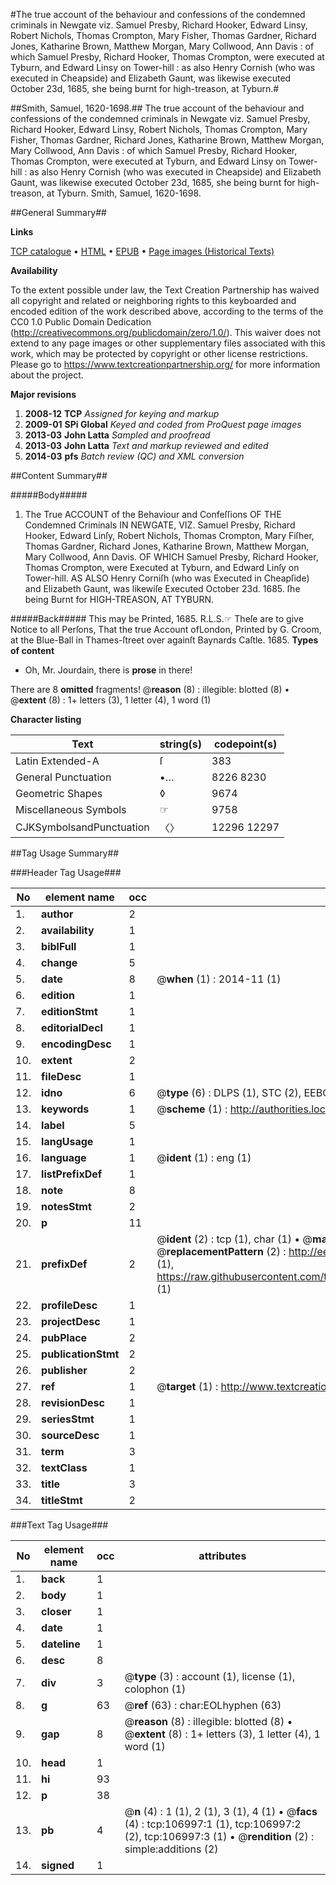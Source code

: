 #The true account of the behaviour and confessions of the condemned criminals in Newgate viz. Samuel Presby, Richard Hooker, Edward Linsy, Robert Nichols, Thomas Crompton, Mary Fisher, Thomas Gardner, Richard Jones, Katharine Brown, Matthew Morgan, Mary Collwood, Ann Davis : of which Samuel Presby, Richard Hooker, Thomas Crompton, were executed at Tyburn, and Edward Linsy on Tower-hill : as also Henry Cornish (who was executed in Cheapside) and Elizabeth Gaunt, was likewise executed October 23d, 1685, she being burnt for high-treason, at Tyburn.#

##Smith, Samuel, 1620-1698.##
The true account of the behaviour and confessions of the condemned criminals in Newgate viz. Samuel Presby, Richard Hooker, Edward Linsy, Robert Nichols, Thomas Crompton, Mary Fisher, Thomas Gardner, Richard Jones, Katharine Brown, Matthew Morgan, Mary Collwood, Ann Davis : of which Samuel Presby, Richard Hooker, Thomas Crompton, were executed at Tyburn, and Edward Linsy on Tower-hill : as also Henry Cornish (who was executed in Cheapside) and Elizabeth Gaunt, was likewise executed October 23d, 1685, she being burnt for high-treason, at Tyburn.
Smith, Samuel, 1620-1698.

##General Summary##

**Links**

[TCP catalogue](http://www.ota.ox.ac.uk/tcp/)  • 
[HTML](http://tei.it.ox.ac.uk/tcp/Texts-HTML/free/A60/A60549.html)  • 
[EPUB](http://tei.it.ox.ac.uk/tcp/Texts-EPUB/free/A60/A60549.epub) • 
[Page images (Historical Texts)](https://historicaltexts.jisc.ac.uk/eebo-18196321e)

**Availability**

To the extent possible under law, the Text Creation Partnership has waived all copyright and related or neighboring rights to this keyboarded and encoded edition of the work described above, according to the terms of the CC0 1.0 Public Domain Dedication (http://creativecommons.org/publicdomain/zero/1.0/). This waiver does not extend to any page images or other supplementary files associated with this work, which may be protected by copyright or other license restrictions. Please go to https://www.textcreationpartnership.org/ for more information about the project.

**Major revisions**

1. __2008-12__ __TCP__ *Assigned for keying and markup*
1. __2009-01__ __SPi Global__ *Keyed and coded from ProQuest page images*
1. __2013-03__ __John Latta__ *Sampled and proofread*
1. __2013-03__ __John Latta__ *Text and markup reviewed and edited*
1. __2014-03__ __pfs__ *Batch review (QC) and XML conversion*

##Content Summary##

#####Body#####

1. The True ACCOUNT of the Behaviour and Confeſſions OF THE Condemned Criminals IN NEWGATE, VIZ. Samuel Presby, Richard Hooker, Edward Linſy, Robert Nichols, Thomas Crompton, Mary Fiſher, Thomas Gardner, Richard Jones, Katharine Brown, Matthew Morgan, Mary Collwood, Ann Davis. OF WHICH Samuel Presby, Richard Hooker, Thomas Crompton, were Executed at Tyburn, and Edward Linſy on Tower-hill. AS ALSO Henry Corniſh (who was Executed in Cheapſide) and Elizabeth Gaunt, was likewiſe Executed October 23d. 1685. ſhe being Burnt for HIGH-TREASON, AT TYBURN.

#####Back#####
This may be Printed, 1685. R.L.S.☞ Theſe are to give Notice to all Perſons, That the true Account ofLondon, Printed by G. Croom, at the Blue-Ball in Thames-ſtreet over againſt Baynards Caſtle. 1685.
**Types of content**

  * Oh, Mr. Jourdain, there is **prose** in there!

There are 8 **omitted** fragments! 
 @__reason__ (8) : illegible: blotted (8)  •  @__extent__ (8) : 1+ letters (3), 1 letter (4), 1 word (1)

**Character listing**


|Text|string(s)|codepoint(s)|
|---|---|---|
|Latin Extended-A|ſ|383|
|General Punctuation|•…|8226 8230|
|Geometric Shapes|◊|9674|
|Miscellaneous Symbols|☞|9758|
|CJKSymbolsandPunctuation|〈〉|12296 12297|

##Tag Usage Summary##

###Header Tag Usage###

|No|element name|occ|attributes|
|---|---|---|---|
|1.|__author__|2||
|2.|__availability__|1||
|3.|__biblFull__|1||
|4.|__change__|5||
|5.|__date__|8| @__when__ (1) : 2014-11 (1)|
|6.|__edition__|1||
|7.|__editionStmt__|1||
|8.|__editorialDecl__|1||
|9.|__encodingDesc__|1||
|10.|__extent__|2||
|11.|__fileDesc__|1||
|12.|__idno__|6| @__type__ (6) : DLPS (1), STC (2), EEBO-CITATION (1), OCLC (1), VID (1)|
|13.|__keywords__|1| @__scheme__ (1) : http://authorities.loc.gov/ (1)|
|14.|__label__|5||
|15.|__langUsage__|1||
|16.|__language__|1| @__ident__ (1) : eng (1)|
|17.|__listPrefixDef__|1||
|18.|__note__|8||
|19.|__notesStmt__|2||
|20.|__p__|11||
|21.|__prefixDef__|2| @__ident__ (2) : tcp (1), char (1)  •  @__matchPattern__ (2) : ([0-9\-]+):([0-9IVX]+) (1), (.+) (1)  •  @__replacementPattern__ (2) : http://eebo.chadwyck.com/downloadtiff?vid=$1&page=$2 (1), https://raw.githubusercontent.com/textcreationpartnership/Texts/master/tcpchars.xml#$1 (1)|
|22.|__profileDesc__|1||
|23.|__projectDesc__|1||
|24.|__pubPlace__|2||
|25.|__publicationStmt__|2||
|26.|__publisher__|2||
|27.|__ref__|1| @__target__ (1) : http://www.textcreationpartnership.org/docs/. (1)|
|28.|__revisionDesc__|1||
|29.|__seriesStmt__|1||
|30.|__sourceDesc__|1||
|31.|__term__|3||
|32.|__textClass__|1||
|33.|__title__|3||
|34.|__titleStmt__|2||


###Text Tag Usage###

|No|element name|occ|attributes|
|---|---|---|---|
|1.|__back__|1||
|2.|__body__|1||
|3.|__closer__|1||
|4.|__date__|1||
|5.|__dateline__|1||
|6.|__desc__|8||
|7.|__div__|3| @__type__ (3) : account (1), license (1), colophon (1)|
|8.|__g__|63| @__ref__ (63) : char:EOLhyphen (63)|
|9.|__gap__|8| @__reason__ (8) : illegible: blotted (8)  •  @__extent__ (8) : 1+ letters (3), 1 letter (4), 1 word (1)|
|10.|__head__|1||
|11.|__hi__|93||
|12.|__p__|38||
|13.|__pb__|4| @__n__ (4) : 1 (1), 2 (1), 3 (1), 4 (1)  •  @__facs__ (4) : tcp:106997:1 (1), tcp:106997:2 (2), tcp:106997:3 (1)  •  @__rendition__ (2) : simple:additions (2)|
|14.|__signed__|1||
